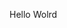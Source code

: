 Hello Wolrd






















































































































































































































































































































































































































































































































































































































































































































































































































































































































































































































































































































































































































































































